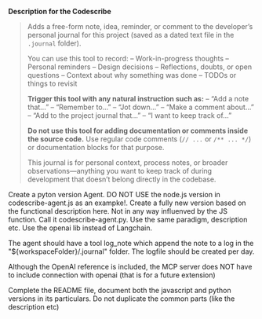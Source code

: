 
**Description for the Codescribe**

> Adds a free-form note, idea, reminder, or comment to the developer’s personal journal for this project (saved as a dated text file in the `.journal` folder).
>
> You can use this tool to record:
> – Work-in-progress thoughts
> – Personal reminders
> – Design decisions
> – Reflections, doubts, or open questions
> – Context about why something was done
> – TODOs or things to revisit
>
> **Trigger this tool with any natural instruction such as:**
> – “Add a note that…”
> – “Remember to…”
> – “Jot down…”
> – “Make a comment about…”
> – “Add to the project journal that…”
> – “I want to keep track of…”
>
> **Do not use this tool for adding documentation or comments inside the source code.**
> Use regular code comments (`// ...` or `/** ... */`) or documentation blocks for that purpose.
>
> This journal is for personal context, process notes, or broader observations—anything you want to keep track of during development that doesn’t belong directly in the codebase.


Create a pyton version Agent.  DO NOT USE the  node.js version in codescribe-agent.js as an exampke!. Create a fully new version based on the functional description here. Not in any way influenved by the JS function.  Call it codescribe-agent.py. Use the same paradigm, description etc. Use the openai lib instead of Langchain. 

The agent should have a tool log_note which append the note to a log in the "${workspaceFolder}/.journal" folder. The logfile should be created per day. 

Although the OpenAI reference is included, the MCP server does NOT have to include connection with openai (that is for a future extension)

Complete the README file, document both the javascript and python versions in its particulars. Do not duplicate the common parts (like the description etc)

